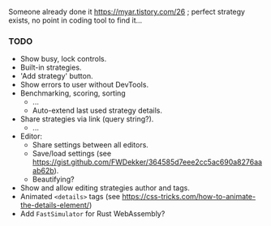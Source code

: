 
Someone already done it https://myar.tistory.com/26 ; perfect strategy exists, no point in coding tool to find it...

### TODO

+ Show busy, lock controls.
+ Built-in strategies.
+ 'Add strategy' button.
+ Show errors to user without DevTools.
+ Benchmarking, scoring, sorting
	+ ...
	+ Auto-extend last used strategy details.
+ Share strategies via link (query string?).
	+ ...
+ Editor:
	+ Share settings between all editors.
	+ Save/load settings (see https://gist.github.com/FWDekker/364585d7eee2cc5ac690a8276aaab62b).
	+ Beautifying?
+ Show and allow editing strategies author and tags.
+ Animated `<details>` tags (see https://css-tricks.com/how-to-animate-the-details-element/)
+ Add `FastSimulator` for Rust WebAssembly?



